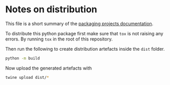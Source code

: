 # Notes on distribution

This file is a short summary of the [packaging projects documentation](https://packaging.python.org/tutorials/packaging-projects/).

To distribute this python package first make sure that ```tox``` is not raising any errors.
By running ```tox``` in the root of this repository.

Then run the following to create distribution artefacts inside the ```dist``` folder.

```bash
python -m build
```

Now upload the generated artefacts with

```bash
twine upload dist/*
```
